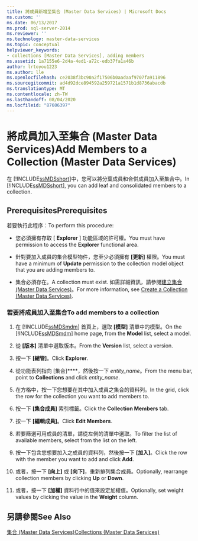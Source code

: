 ```yaml
---
title: 將成員新增至集合 (Master Data Services) | Microsoft Docs
ms.custom: ''
ms.date: 06/13/2017
ms.prod: sql-server-2014
ms.reviewer: ''
ms.technology: master-data-services
ms.topic: conceptual
helpviewer_keywords:
- collections [Master Data Services], adding members
ms.assetid: 1a7155e6-2d4a-4ed1-a72c-edb37fa1a46b
author: lrtoyou1223
ms.author: lle
ms.openlocfilehash: ce2038f3bc90a2f17506b0aadaaf9707fa911896
ms.sourcegitcommit: ad4d92dce894592a259721a1571b1d8736abacdb
ms.translationtype: MT
ms.contentlocale: zh-TW
ms.lasthandoff: 08/04/2020
ms.locfileid: "87606397"
---
```

# <a name="add-members-to-a-collection-master-data-services"></a><span data-ttu-id="b232c-102">將成員加入至集合 (Master Data Services)</span><span class="sxs-lookup"><span data-stu-id="b232c-102">Add Members to a Collection (Master Data Services)</span></span>
  <span data-ttu-id="b232c-103">在 [!INCLUDE[ssMDSshort](../includes/ssmdsshort-md.md)]中，您可以將分葉成員和合併成員加入至集合中。</span><span class="sxs-lookup"><span data-stu-id="b232c-103">In [!INCLUDE[ssMDSshort](../includes/ssmdsshort-md.md)], you can add leaf and consolidated members to a collection.</span></span>  
  
## <a name="prerequisites"></a><span data-ttu-id="b232c-104">Prerequisites</span><span class="sxs-lookup"><span data-stu-id="b232c-104">Prerequisites</span></span>  
 <span data-ttu-id="b232c-105">若要執行此程序：</span><span class="sxs-lookup"><span data-stu-id="b232c-105">To perform this procedure:</span></span>  
  
-   <span data-ttu-id="b232c-106">您必須擁有存取 [ **Explorer** ] 功能區域的許可權。</span><span class="sxs-lookup"><span data-stu-id="b232c-106">You must have permission to access the **Explorer** functional area.</span></span>  
  
-   <span data-ttu-id="b232c-107">針對要加入成員的集合模型物件，您至少必須擁有 **[更新]** 權限。</span><span class="sxs-lookup"><span data-stu-id="b232c-107">You must have a minimum of **Update** permission to the collection model object that you are adding members to.</span></span>  
  
-   <span data-ttu-id="b232c-108">集合必須存在。</span><span class="sxs-lookup"><span data-stu-id="b232c-108">A collection must exist.</span></span> <span data-ttu-id="b232c-109">如需詳細資訊，請參閱[建立集合 &#40;Master Data Services&#41;](create-a-collection-master-data-services.md)。</span><span class="sxs-lookup"><span data-stu-id="b232c-109">For more information, see [Create a Collection &#40;Master Data Services&#41;](create-a-collection-master-data-services.md).</span></span>  
  
### <a name="to-add-members-to-a-collection"></a><span data-ttu-id="b232c-110">若要將成員加入至集合</span><span class="sxs-lookup"><span data-stu-id="b232c-110">To add members to a collection</span></span>  
  
1.  <span data-ttu-id="b232c-111">在 [!INCLUDE[ssMDSmdm](../includes/ssmdsmdm-md.md)] 首頁上，選取 **[模型]** 清單中的模型。</span><span class="sxs-lookup"><span data-stu-id="b232c-111">On the [!INCLUDE[ssMDSmdm](../includes/ssmdsmdm-md.md)] home page, from the **Model** list, select a model.</span></span>  
  
2.  <span data-ttu-id="b232c-112">從 **[版本]** 清單中選取版本。</span><span class="sxs-lookup"><span data-stu-id="b232c-112">From the **Version** list, select a version.</span></span>  
  
3.  <span data-ttu-id="b232c-113">按一下 **[總管]**。</span><span class="sxs-lookup"><span data-stu-id="b232c-113">Click **Explorer**.</span></span>  
  
4.  <span data-ttu-id="b232c-114">從功能表列指向 [集合]\*\*\*\*，然後按一下 *entity_name*。</span><span class="sxs-lookup"><span data-stu-id="b232c-114">From the menu bar, point to **Collections** and click *entity_name*.</span></span>  
  
5.  <span data-ttu-id="b232c-115">在方格中，按一下您想要在其中加入成員之集合的資料列。</span><span class="sxs-lookup"><span data-stu-id="b232c-115">In the grid, click the row for the collection you want to add members to.</span></span>  
  
6.  <span data-ttu-id="b232c-116">按一下 **[集合成員]** 索引標籤。</span><span class="sxs-lookup"><span data-stu-id="b232c-116">Click the **Collection Members** tab.</span></span>  
  
7.  <span data-ttu-id="b232c-117">按一下 **[編輯成員]**。</span><span class="sxs-lookup"><span data-stu-id="b232c-117">Click **Edit Members**.</span></span>  
  
8.  <span data-ttu-id="b232c-118">若要篩選可用成員的清單，請從左側的清單中選取。</span><span class="sxs-lookup"><span data-stu-id="b232c-118">To filter the list of available members, select from the list on the left.</span></span>  
  
9. <span data-ttu-id="b232c-119">按一下包含您想要加入之成員的資料列，然後按一下 **[加入]**。</span><span class="sxs-lookup"><span data-stu-id="b232c-119">Click the row with the member you want to add and click **Add**.</span></span>  
  
10. <span data-ttu-id="b232c-120">或者，按一下 **[向上]** 或 **[向下]**，重新排列集合成員。</span><span class="sxs-lookup"><span data-stu-id="b232c-120">Optionally, rearrange collection members by clicking **Up** or **Down**.</span></span>  
  
11. <span data-ttu-id="b232c-121">或者，按一下 **[加權]** 資料行中的值來設定加權值。</span><span class="sxs-lookup"><span data-stu-id="b232c-121">Optionally, set weight values by clicking the value in the **Weight** column.</span></span>  
  
## <a name="see-also"></a><span data-ttu-id="b232c-122">另請參閱</span><span class="sxs-lookup"><span data-stu-id="b232c-122">See Also</span></span>  
 [<span data-ttu-id="b232c-123">集合 &#40;Master Data Services&#41;</span><span class="sxs-lookup"><span data-stu-id="b232c-123">Collections &#40;Master Data Services&#41;</span></span>](../../2014/master-data-services/collections-master-data-services.md)  
  
  

